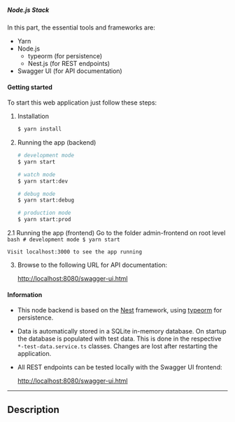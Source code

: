 ##### Node.js Stack

In this part, the essential tools and frameworks are:

- Yarn
- Node.js
  - typeorm (for persistence)
  - Nest.js (for REST endpoints)
- Swagger UI (for API documentation)

#### Getting started

To start this web application just follow these steps:

1. Installation

   ```bash
   $ yarn install
   ```

2. Running the app (backend)

   ```bash
   # development mode
   $ yarn start

   # watch mode
   $ yarn start:dev

   # debug mode
   $ yarn start:debug

   # production mode
   $ yarn start:prod

   ```

2.1 Running the app (frontend)
Go to the folder admin-frontend on root level
`bash # development mode $ yarn start`

    Visit localhost:3000 to see the app running

3. Browse to the following URL for API documentation:

   [http://localhost:8080/swagger-ui.html](http://localhost:8080/swagger-ui.html)

#### Information

- This node backend is based on the [Nest](https://github.com/nestjs/nest) framework, using
  [typeorm](https://typeorm.io/) for persistence.
- Data is automatically stored in a SQLite in-memory database. On startup the database is populated with test data.
  This is done in the respective <code>\*-test-data.service.ts</code> classes. Changes are lost after restarting the
  application.
- All REST endpoints can be tested locally with the Swagger UI frontend:

  [http://localhost:8080/swagger-ui.html](http://localhost:8080/swagger-ui.html)

---

## Description
